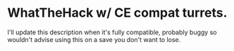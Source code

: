 # WhatTheHack w/ CE compat turrets.

I'll update this description when it's fully compatible, probably buggy so wouldn't advise using this on a save you don't want to lose.
